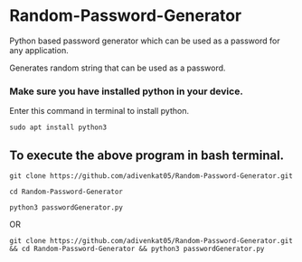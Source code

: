 # Random-Password-Generator

Python based password generator which can be used as a password for any application.

Generates random string that can be used as a password. 

### Make sure you have installed python in your device.

Enter this command in terminal to install python.
```
sudo apt install python3
```

## To execute the above program in bash terminal.    

```
git clone https://github.com/adivenkat05/Random-Password-Generator.git

cd Random-Password-Generator

python3 passwordGenerator.py 
```
 OR
```
git clone https://github.com/adivenkat05/Random-Password-Generator.git && cd Random-Password-Generator && python3 passwordGenerator.py
```



